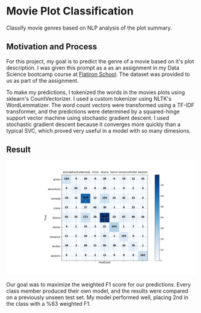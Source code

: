# Movie Plot Classification 
Classify movie genres based on NLP analysis of the plot summary.

## Motivation and Process 

For this project, my goal is to predict the genre of a movie based on it's plot description. I was given this prompt as a as an assignment in my Data Science bootcamp course at [Flatiron School](https://flatironschool.com/career-courses/data-science-bootcamp). The dataset was provided to us as part of the assignment. 

To make my predictions, I tokenized the words in the movies plots using sklearn's CountVectorizer. I used a custom tokenizer using NLTK's WordLemmatizer. The word count vectors were transformed using a TF-IDF transformer, and the predictions were determined by a squared-hinge support vector machine using stochastic gradient descent. I used stochastic gradient descent because it converges more quickly than a typical SVC, which proved very useful in a model with so many dimesions. 

## Result 

![cm](classification-assessment/images/cm.png)

Our goal was to maximize the weighted F1 score for our predictions. Every class member produced their own model, and the results were compared on a previously unseen test set. My model performed well, placing 2nd in the class with a %63 weighted F1. 
